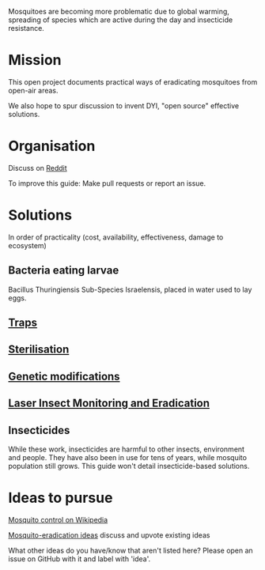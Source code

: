 Mosquitoes are becoming more problematic due to global warming, spreading of species which are active during the day and insecticide resistance.

# Mission

This open project documents practical ways of eradicating mosquitoes from open-air areas. 

We also hope to spur discussion to invent DYI, "open source" effective solutions.


# Organisation

Discuss on [Reddit](https://www.reddit.com/r/Mosquitoes/)

To improve this guide: Make pull requests or report an issue.


# Solutions

In order of practicality (cost, availability, effectiveness, damage to ecosystem)

## Bacteria eating larvae
‎Bacillus Thuringiensis Sub-Species Israelensis, placed in water used to lay eggs.

## [Traps](https://github.com/mariusa/mosquito-eradication/wiki/Traps)


## [Sterilisation](https://github.com/mariusa/mosquito-eradication/wiki/Sterilisation)



## [Genetic modifications](https://github.com/mariusa/mosquito-eradication/wiki/Genetic-modifications)



## [Laser Insect Monitoring and Eradication](https://github.com/mariusa/mosquito-eradication/wiki/Laser-Insect-Monitoring-and-Eradication)


## Insecticides

While these work, insecticides are harmful to other insects, environment and people. They have also been in use for tens of years, while mosquito population still grows.
This guide won't detail insecticide-based solutions.


# Ideas to pursue

[Mosquito control on Wikipedia](https://en.wikipedia.org/wiki/Mosquito_control)

[Mosquito-eradication ideas](https://github.com/mariusa/mosquito-eradication/issues) discuss and upvote existing ideas

What other ideas do you have/know that aren't listed here? Please open an issue on GitHub with it and label with 'idea'.







